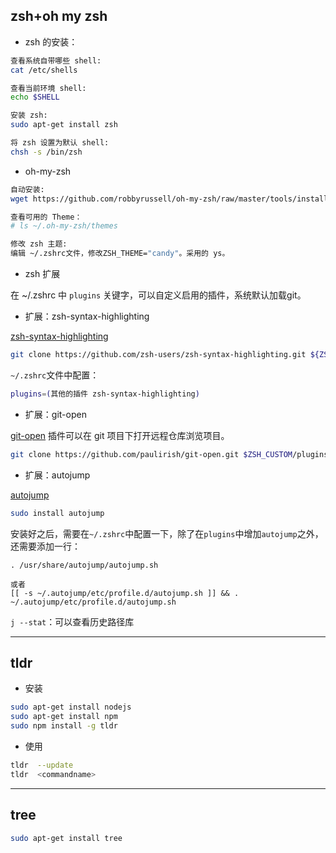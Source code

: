 ## zsh+oh my zsh

* zsh 的安装：

```bash
查看系统自带哪些 shell:
cat /etc/shells

查看当前环境 shell:
echo $SHELL

安装 zsh:
sudo apt-get install zsh

将 zsh 设置为默认 shell:
chsh -s /bin/zsh
```

* oh-my-zsh

```bash
自动安装:
wget https://github.com/robbyrussell/oh-my-zsh/raw/master/tools/install.sh -O - | sh

查看可用的 Theme：
# ls ~/.oh-my-zsh/themes

修改 zsh 主题:
编辑 ~/.zshrc文件，修改ZSH_THEME="candy"。采用的 ys。
```

* zsh 扩展

在 ~/.zshrc 中 `plugins` 关键字，可以自定义启用的插件，系统默认加载git。

* 扩展：zsh-syntax-highlighting

[zsh-syntax-highlighting](https://github.com/zsh-users/zsh-syntax-highlighting)

```bash
git clone https://github.com/zsh-users/zsh-syntax-highlighting.git ${ZSH_CUSTOM:-~/.oh-my-zsh/custom}/plugins/zsh-syntax-highlighting
```

`~/.zshrc`文件中配置：                   

```bash
plugins=(其他的插件 zsh-syntax-highlighting)
```

* 扩展：git-open

[git-open](https://github.com/paulirish/git-open) 插件可以在 git 项目下打开远程仓库浏览项目。                     

```bash
git clone https://github.com/paulirish/git-open.git $ZSH_CUSTOM/plugins/git-open
```

* 扩展：autojump

[autojump](https://github.com/wting/autojump)

```bash
sudo install autojump
```

安装好之后，需要在`~/.zshrc`中配置一下，除了在`plugins`中增加`autojump`之外，还需要添加一行：

```
. /usr/share/autojump/autojump.sh

或者
[[ -s ~/.autojump/etc/profile.d/autojump.sh ]] && . ~/.autojump/etc/profile.d/autojump.sh
```

`j --stat`：可以查看历史路径库

***

## tldr

* 安装

```bash
sudo apt-get install nodejs
sudo apt-get install npm
sudo npm install -g tldr
```

* 使用

```bash
tldr  --update
tldr  <commandname>
```

***

## tree

```bash
sudo apt-get install tree
```



